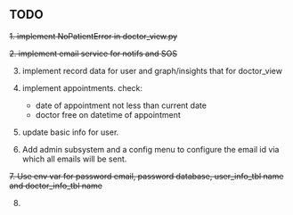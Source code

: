 ## TODO

~~1. implement NoPatientError in doctor_view.py~~

~~2. implement email service for notifs and SOS~~

3. implement record data for user and graph/insights that for doctor_view  

4. implement appointments. check:
    * date of appointment not less than current date
    * doctor free on datetime of appointment

5. update basic info for user. 

6. Add admin subsystem and a config menu to configure the email id via which all emails will be sent.  

~~7. Use env var for password email, password database, user_info_tbl name and doctor_info_tbl name~~

8. 